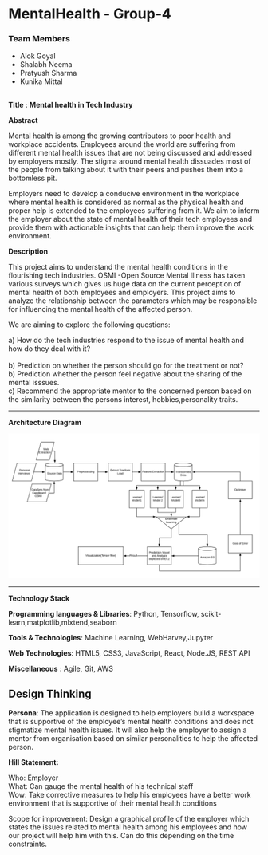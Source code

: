 # MentalHealth - Group-4

### Team Members
* Alok Goyal<br>
* Shalabh Neema<br>
* Pratyush Sharma<br>
* Kunika Mittal<br>
##
   
 **Title** : **Mental health in Tech Industry**<br>
 
**Abstract**

Mental health is among the growing contributors to poor health and workplace accidents. Employees around the world are suffering from different mental health issues that are not being discussed and addressed by employers mostly. The stigma around mental health dissuades most of the people from talking about it with their peers and pushes them into a bottomless pit.
 
Employers need to develop a conducive environment in the workplace where mental health is considered as normal as the physical health and proper help is extended to the employees suffering from it. We aim to inform the employer about the state of mental health of their tech employees and provide them with actionable insights that can help them improve the work environment.


**Description**

This project aims to understand the mental health conditions in the flourishing tech industries. OSMI -Open Source Mental Illness has taken various surveys which gives us huge data on the current perception of mental health of both employees and employers. This project aims to analyze the relationship between the parameters which may be responsible for influencing the mental health of the affected person. 

We are aiming to explore the following questions:<br>

a) How do the tech industries respond to the issue of mental health and how do they deal with it?<br>
<br>
b) Prediction on whether the person should go for the treatment or not?    
b) Prediction whether the person feel negative about the sharing of the mental isssues.<br>
c) Recommend the appropriate mentor to the  concerned person based on the similarity between the persons interest, hobbies,personality traits.<br>

---

**Architecture Diagram**

![Architecture Diagram](https://github.com/SJSUFall2019-CMPE272/MentalHealth/blob/master/architecture_diagram.png) 

---

**Technology Stack**

**Programming languages & Libraries**: Python, Tensorflow, scikit-learn,matplotlib,mlxtend,seaborn

**Tools & Technologies**: Machine Learning, WebHarvey,Jupyter

**Web Technologies**: HTML5, CSS3, JavaScript, React, Node.JS, REST API

**Miscellaneous** : Agile, Git, AWS

## Design Thinking

**Persona**: The application is designed to help employers build a workspace that is supportive of the employee’s mental health conditions and does not stigmatize mental health issues. It will also help the employer to assign a mentor from organisation  based on similar personalities to help the affected person.
 
**Hill Statement:** 

Who: Employer <br>
What: Can gauge the mental health of his technical staff <br>
Wow: Take corrective measures to help his employees have a better work environment that is supportive of their mental health conditions<br>

Scope for improvement: Design a graphical profile of the employer which states the issues related to mental health among his employees and how our project will help him with this. Can do this depending on the time constraints.